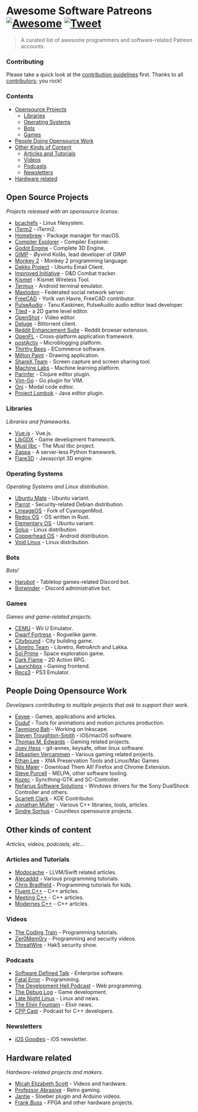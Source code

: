 # Awesome Software Patreons [![Awesome](https://cdn.rawgit.com/sindresorhus/awesome/d7305f38d29fed78fa85652e3a63e154dd8e8829/media/badge.svg)](https://github.com/sindresorhus/awesome) [![Tweet](https://img.shields.io/twitter/url/http/shields.io.svg?style=social)](https://twitter.com/intent/tweet?text=A%20List%20of%20software%20and%20coders%20patreons&url=https://github.com/uraimo/Awesome-Software-Patreons&via=uraimo)

> A curated list of awesome programmers and software-related Patreon accounts.

### Contributing

Please take a quick look at the [contribution guidelines](https://github.com/uraimo/awesome-software-patreons/blob/master/CONTRIBUTING.md) first. Thanks to all [contributors](https://github.com/uraimo/awesome-software-patreons/graphs/contributors); you rock!


### Contents

- [Opensource Projects](#opensource-projects)
  - [Libraries](#libraries) 
  - [Operating Systems](#operating-system)
  - [Bots](#bots)
  - [Games](#games)
- [People Doing Opensource Work](#people-doing-opensource-work)
- [Other Kinds of Content](#other-kinds-of-content)
  - [Articles and Tutorials](#articles-and-tutorials)
  - [Videos](#videos)
  - [Podcasts](#podcasta)
  - [Newsletters](#newsletters)
- [Hardware related](#hardware-related)


## Open Source Projects
_Projects released with an opensource license._

* [bcachefs](https://www.patreon.com/bcachefs) - Linux filesystem. 
* [iTerm2](https://www.patreon.com/gnachman) - iTerm2. 
* [Homebrew](https://www.patreon.com/homebrew) - Package manager for macOS.
* [Compiler Explorer](https://www.patreon.com/mattgodbolt) - Compiler Explorer. 
* [Godot Engine](https://www.patreon.com/godotengine) - Complete 3D Engine. 
* [GIMP](https://www.patreon.com/pippin) - Øyvind Kolås, lead developer of GIMP. 
* [Monkey 2](https://www.patreon.com/monkey2) - Monkey 2 programming language. 
* [Dekko Project](https://www.patreon.com/dekkoproject) - Ubuntu Email Client. 
* [Improved Initiative](https://www.patreon.com/improvedinitiative) - D&D Combat tracker. 
* [Kismet](https://www.patreon.com/kismetwireless) - Kismet Wireless Tool. 
* [Termux](https://www.patreon.com/termux) - Android terminal emulator. 
* [Mastodon](https://www.patreon.com/mastodon) - Federated social network server. 
* [FreeCAD](https://www.patreon.com/yorikvanhavre) - Yorik van Havre, FreeCAD contributor. 
* [PulseAudio](https://www.patreon.com/tanuk) - Tanu Kaskinen, PulseAudio audio editor lead developer. 
* [Tiled](https://www.patreon.com/bjorn) - a 2D game level editor. 
* [OpenShot](https://www.patreon.com/openshot) - Video editor.
* [Deluge](https://www.patreon.com/deluge_cas) - Bittorrent client. 
* [Reddit Enhancement Suite](https://www.patreon.com/honestbleeps) - Reddit browser extension.
* [OpenFL](https://www.patreon.com/openfl) - Cross-platform application framework. 
* [postActiv](https://www.patreon.com/postActiv) - Microblogging platform. 
* [Thirthy Bees](https://www.patreon.com/thirtybees) - ECommerce software. 
* [Milton Paint](https://www.patreon.com/serge_rgb) - Drawing application. 
* [ShareX Team](https://www.patreon.com/ShareX) - Screen capture and screen sharing tool. 
* [Machine Labs](https://www.patreon.com/machinelabs) - Machine learning platform.
* [Parinfer](https://www.patreon.com/shaunlebron) - Clojure editor plugin.
* [Vim-Go](https://www.patreon.com/fatih) - Go plugin for VIM.
* [Oni](https://www.patreon.com/onivim) - Modal code editor.
* [Project Lombok](https://www.patreon.com/lombok) - Java editor plugin.

### Libraries 
_Libraries and frameworks._

* [Vue.js](https://www.patreon.com/evanyou) - Vue.js. 
* [LibGDX](https://www.patreon.com/libgdx) - Game development framework.
* [Musl libc](https://www.patreon.com/musl) - The Musl libc project. 
* [Zappa](https://www.patreon.com/zappa) - A server-less Python framework. 
* [Flare3D](https://www.patreon.com/arieln) - Javascript 3D engine.

### Operating Systems
_Operating Systems and Linux distribution._

* [Ubuntu Mate](https://www.patreon.com/ubuntu_mate) - Ubuntu variant. 
* [Parrot](https://www.patreon.com/parrot) - Security-related Debian distribution. 
* [LineageOS](https://www.paypal.me/LineageOS) - Fork of CyanogenMod. 
* [Redox OS](https://www.patreon.com/redox_os) - OS written in Rust.
* [Elementary OS](https://www.patreon.com/elementary) - Ubuntu variant. 
* [Solus](https://www.patreon.com/solus) - Linux distribution. 
* [Copperhead OS](https://www.patreon.com/copperheadOS) - Android distribution. 
* [Void Linux](https://www.patreon.com/xtraeme) - Linux distribution.

### Bots
_Bots!_

* [Harubot](https://www.patreon.com/HaruBot) - Tabletop games-related Discord bot. 
* [Botwinder](https://www.patreon.com/Botwinder) - Discord administrative bot. 

### Games
_Games and game-related projects._

* [CEMU](https://www.patreon.com/cemu) - Wii U Emulator. 
* [Dwarf Fortress](https://www.patreon.com/bay12games) - Roguelike game. 
* [Citybound](https://www.patreon.com/citybound) - City building game.
* [Libretro Team](https://www.patreon.com/libretro) - Libretro, RetroArch and Lakka. 
* [Sol Prime](https://www.patreon.com/DigitalEmpireDevelopment) - Space exploration game. 
* [Dark Flame](https://www.patreon.com/BorishDugdum) - 2D Action RPG. 
* [Launchbox](https://www.patreon.com/launchbox) - Gaming frontend. 
* [Rpcs3](https://www.patreon.com/Nekotekina) - PS3 Emulator.


## People Doing Opensource Work
_Developers contributing to multiple projects that ask to support their work._

* [Eevee](https://www.patreon.com/eevee) - Games, applications and articles.
* [Duduf](https://www.patreon.com/duduf) - Tools for animations and motion pictures production. 
* [Tavmjong Bah](https://www.patreon.com/tavmjong) - Working on Inkscape. 
* [Steven Troughton-Smith](https://www.patreon.com/steventroughtonsmith) - iOS/macOS software. 
* [Thomas M. Edwards](https://www.patreon.com/thomasmedwards) - Gaming related projects. 
* [Joey Hess](https://www.patreon.com/joeyh) - git-annex, keysafe, other linux software.
* [Sébastien Vercammen](https://www.patreon.com/sebastienvercammen) - Various gaming related projects.
* [Ethan Lee](https://www.patreon.com/flibitijibibo) - XNA Preservation Tools and Linux/Mac Games
* [Nils Maier](https://www.patreon.com/nmaier) - Download Them All! Firefox and Chrome Extension.
* [Steve Purcell](https://www.patreon.com/sanityinc) - MELPA, other software tooling.
* [Kozec](https://www.patreon.com/kozec) - Syncthing-GTK and SC-Controller.
* [Nefarius Software Solutions](https://www.patreon.com/nefarius) - Windows drivers for the Sony DualShock Controller and others. 
* [Scarlett Clark](https://www.patreon.com/sgclark) - KDE Contributor.
* [Jonathan Müller](https://www.patreon.com/foonathan) - Various C++ libraries, tools, articles.
* [Sindre Sorhus](https://www.patreon.com/sindresorhus) - Countless opensource projects.
 

## Other kinds of content
_Articles, videos, podcasts, etc..._

### Articles and Tutorials

* [Modocache](https://www.patreon.com/modocache) - LLVM/Swift related articles. 
* [Alecaddd](https://www.patreon.com/alecaddd) - Various programming tutorials.
* [Chris Bradfield](https://www.patreon.com/kidscancode) - Programming tutorials for kids. 
* [Fluent C++](https://www.patreon.com/fluentcpp) - C++ articles.
* [Meeting C++](https://www.patreon.com/meetingcpp) - C++ articles.
* [Modernes C++](https://www.patreon.com/rainer_grimm) - C++ articles.

### Videos

* [The Coding Train](https://www.patreon.com/codingtrain) - Programming tutorials.
* [Zer0Mem0ry](https://www.patreon.com/Zer0Mem0ry) - Programming and security videos.
* [ThreatWire](https://www.patreon.com/ThreatWire) - Hak5 security show.

### Podcasts

* [Software Defined Talk](https://www.patreon.com/sdt) - Enterprise software. 
* [Fatal Error](https://www.patreon.com/fatalerror) - Programming.
* [The Development Hell Podcast](https://www.patreon.com/devhell) - Web programming. 
* [The Debug Log](https://www.patreon.com/thedebuglog) - Game development. 
* [Late Night Linux](https://www.patreon.com/LateNightLinux) - Linux and news.
* [The Elixir Fountain](https://www.patreon.com/elixirfountain) - Elixir news. 
* [CPP Cast](https://www.patreon.com/CppCast) - Podcast for C++ developers.

### Newsletters

* [iOS Goodies](https://www.patreon.com/iosgoodies) - iOS newsletter. 


## Hardware related
_Hardware-related projects and makers._

* [Micah Elizabeth Scott](https://www.patreon.com/scanlime) - Videos and hardware. 
* [Professor Abrasive](https://www.patreon.com/prof_abrasive) - Retro gaming. 
* [Jantje](https://www.patreon.com/jantje) - Sloeber plugin and Arduino videos.
* [Frank Buss](https://www.patreon.com/frankbuss) - FPGA and other hardware projects. 

